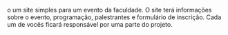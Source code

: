o um site simples para um evento da faculdade. O
site terá informações sobre o evento, programação, palestrantes e formulário
de inscrição. Cada um de vocês ficará responsável por uma parte do projeto.
